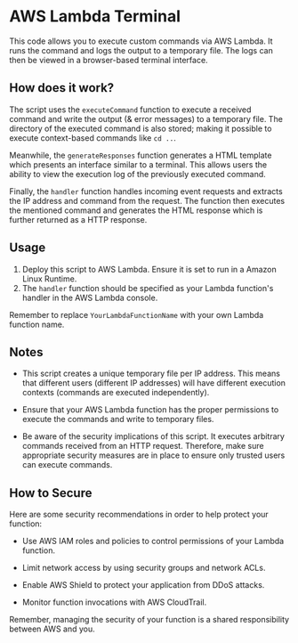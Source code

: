 # AWS Lambda Terminal

This code allows you to execute custom commands via AWS Lambda. It runs the command and logs the output to a temporary file. The logs can then be viewed in a browser-based terminal interface.


## How does it work?

The script uses the `executeCommand` function to execute a received command and write the output (& error messages) to a temporary file. The directory of the executed command is also stored; making it possible to execute context-based commands like `cd ..`.

Meanwhile, the `generateResponses` function generates a HTML template which presents an interface similar to a terminal. This allows users the ability to view the execution log of the previously executed command.

Finally, the `handler` function handles incoming event requests and extracts the IP address and command from the request. The function then executes the mentioned command and generates the HTML response which is further returned as a HTTP response.


## Usage

1. Deploy this script to AWS Lambda. Ensure it is set to run in a Amazon Linux Runtime. 
2. The `handler` function should be specified as your Lambda function's handler in the AWS Lambda console.

Remember to replace `YourLambdaFunctionName` with your own Lambda function name.


## Notes

- This script creates a unique temporary file per IP address. This means that different users (different IP addresses) will have different execution contexts (commands are executed independently).

- Ensure that your AWS Lambda function has the proper permissions to execute the commands and write to temporary files. 

- Be aware of the security implications of this script. It executes arbitrary commands received from an HTTP request. Therefore, make sure appropriate security measures are in place to ensure only trusted users can execute commands.


## How to Secure

Here are some security recommendations in order to help protect your function:

- Use AWS IAM roles and policies to control permissions of your Lambda function.

- Limit network access by using security groups and network ACLs.

- Enable AWS Shield to protect your application from DDoS attacks.

- Monitor function invocations with AWS CloudTrail.
  
Remember, managing the security of your function is a shared responsibility between AWS and you.